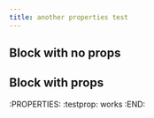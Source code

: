 ```yaml
---
title: another properties test
---
```


## Block with no props
## Block with props
:PROPERTIES:
:testprop: works 
:END:
